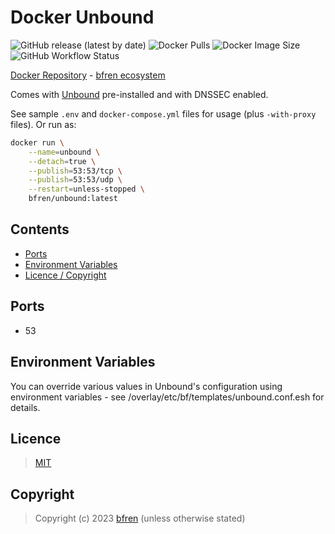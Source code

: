 # Docker Unbound

![GitHub release (latest by date)](https://img.shields.io/github/v/release/bfren/docker-unbound) ![Docker Pulls](https://img.shields.io/endpoint?url=https%3A%2F%2Fbfren.dev%2Fdocker%2Fpulls%2Funbound) ![Docker Image Size](https://img.shields.io/endpoint?url=https%3A%2F%2Fbfren.dev%2Fdocker%2Fsize%2Funbound) ![GitHub Workflow Status](https://img.shields.io/github/actions/workflow/status/bfren/docker-unbound/dev.yml?branch=main)

[Docker Repository](https://hub.docker.com/r/bfren/unbound) - [bfren ecosystem](https://github.com/bfren/docker)

Comes with [Unbound](https://nlnetlabs.nl/projects/unbound/about/) pre-installed and with DNSSEC enabled.

See sample `.env` and `docker-compose.yml` files for usage (plus `-with-proxy` files).  Or run as:

```bash
docker run \
    --name=unbound \
    --detach=true \
    --publish=53:53/tcp \
    --publish=53:53/udp \
    --restart=unless-stopped \
    bfren/unbound:latest
```

## Contents

* [Ports](#ports)
* [Environment Variables](#environment-variables)
* [Licence / Copyright](#licence)

## Ports

* 53

## Environment Variables

You can override various values in Unbound's configuration using environment variables - see /overlay/etc/bf/templates/unbound.conf.esh for details.

## Licence

> [MIT](https://mit.bfren.dev/2023)

## Copyright

> Copyright (c) 2023 [bfren](https://bfren.dev) (unless otherwise stated)

